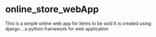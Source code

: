 # online_store_webApp
This is a simple online web app for items to be sold
It is created using django ...a python framework for web application
